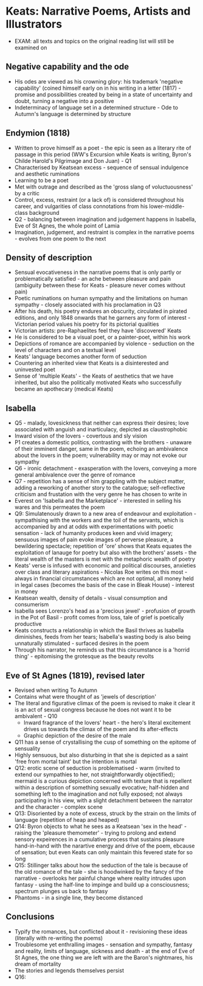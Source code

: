 # Keats: Narrative Poems, Artists and Illustrators
* EXAM: all texts and topics on the original reading list will still be examined on

## Negative capability and the ode
* His odes are viewed as his crowning glory: his trademark 'negative capability' (coined himself early on in his writing in a letter (1817) - promise and possibilities created by being in a state of uncertainty and doubt, turning a negative into a positive
* Indeterminacy of language set in a determined structure - Ode to Autumn's language is determined by structure 

## Endymion (1818)
* Written to prove himself as a poet - the epic is seen as a literary rite of passage in this period (WW's Excursion while Keats is writing, Byron's Childe Harold's Pilgrimage and Don Juan) - Q1
* Characterised by Keatsean excess - sequence of sensual indulgence and aesthetic ruminations 
* Learning to be a poet
* Met with outrage and described as the 'gross slang of voluctuousness' by a critic
* Control, excess, restraint (or a lack of) is considered throughout his career, and vulgarities of class connotations from his lower-middle-class background
* Q2 - balancing between imagination and judgement happens in Isabella, Eve of St Agnes, the whole point of Lamia
* Imagination, judgement, and restraint is complex in the narrative poems - evolves from one poem to the next

## Density of description
* Sensual evocativeness in the narrative poems that is only partly or problematically satisfied - an ache between pleasure and pain (ambiguity between these for Keats - pleasure never comes without pain)
* Poetic ruminations on human sympathy and the limitations on human sympathy - closely associated with his proclamation in Q3
* After his death, his poetry endures an obscurity, circulated in pirated editions, and only 1848 onwards that he garners any form of interest - Victorian period values his poetry for its pictorial qualities
* Victorian artists: pre-Raphaelites feel they have 'discovered' Keats 
* He is considered to be a visual poet, or a painter-poet, within his work
* Depictions of romance are accompanied by violence - seduction on the level of characters and on a textual level
* Keats' language becomes another form of seduction
* Countering an inherited view that Keats is a disinterested and uninvested poet 
* Sense of 'multiple Keats' - the Keats of aesthetics that we have inherited, but also the politically motivated Keats who successfully became an apothecary (medical Keats) 

## Isabella
* Q5 - malady, lovesickness that neither can express their desires; love associated with anguish and inarticulacy, depicted as claustrophobic
* Inward vision of the lovers - covertous and sly vision 
* P1 creates a domestic politics, contrasting with the brothers - unaware of their imminent danger, same in the poem, echoing an ambivalence about the lovers in the poem; vulnerability may or may not evoke our sympathy
* Q6 - ironic detachment - exasperation with the lovers, conveying a more general ambivalence over the genre of romance 
* Q7 - repetition has a sense of him grappling with the subject matter, adding a reworking of another story to the catalogue; self-reflective criticism and frustation with the very genre he has chosen to write in 
* Everest on 'Isabella and the Marketplace' - interested in selling his wares and this permeates the poem
* Q9: Simulatenously drawn to a new area of endeavour and exploitation - sympathising with the workers and the toil of the servants, which is accompanied by and at odds with experimentations with poetic sensation - lack of humanity produces keen and vivid imagery; sensuous images of pain evoke images of perverse pleasure, a bewildering spectacle; repetition of 'ore' shows that Keats equates the exploitation of lanauge for poetry but also with the brothers' assets - the literal wealth of the masters is met with the metaphoric wealth of poetry
* Keats' verse is infused with economic and political discourses, anxieties over class and literary aspirations - Nicolas Roe writes on this most - always in financial circumstances which are not optimal, all money held in legal cases (becomes the basis of the case in Bleak House) - interest in money
* Keatsean wealth, density of details - visual consumption and consumerism 
* Isabella sees Lorenzo's head as a 'precious jewel' - profusion of growth in the Pot of Basil - profit comes from loss, tale of grief is poetically productive
* Keats constructs a relationship in which the Basil thrives as Isabella diminishes, feeds from her tears; Isabella's wasting body is also being unnaturally stimulated - surfaced desires in the poem
* Through his narrator, he reminds us that this circumstance is a 'horrid thing' - epitomising the grotesque as the beauty revolts


## Eve of St Agnes (1819), revised later
* Revised when writing To Autumn
* Contains what were thought of as 'jewels of description' 
* The literal and figurative climax of the poem is revised to make it clear it is an act of sexual congress because he does not want it to be ambivalent - Q10
    * Inward fragrance of the lovers' heart - the hero's literal excitement drives us towards the climax of the poem and its after-effects
    * Graphic depiction of the desire of the male
* Q11 has a sense of crystallising the cusp of something on the epitome of sensuality 
* Highly sensuous, but also disturbing in that she is depicted as a saint 'free from mortal taint' but the intention is mortal
* Q12: erotic scene of seduction is problematised - warm (invited to extend our sympathies to her, not straightforwardly objectified); mermaid is a curious depiction concerned with texture that is repellent within a description of something sexually evocative; half-hidden and something left to the imagination and not fully exposed; not always participating in his view, with a slight detachment between the narrator and the character - complex scene
* Q13: Disoriented by a note of excess, struck by the strain on the limits of language (repetition of heap and heaped)
* Q14: Byron objects to what he sees as a Keatsean 'sex in the head' - raising the 'pleasure themometer' - trying to prolong and extend sensory expeirences in a cumulative process that sustains pleasure hand-in-hand with the narartive energy and drive of the poem, ebcause of sensation; but even Keats can only maintain this fevered state for so long
* Q15: Stillinger talks about how the seduction of the tale is because of the old romance of the tale - she is hoodwinked by the fancy of the narrative - overlooks her painful change where reality intrudes upon fantasy - using the half-line to impinge and build up a consciousness; spectrum plunges us back to fantasy 
* Phantoms - in a single line, they become distanced 

## Conclusions
* Typify the romances, but conflicted about it - revisioning these ideas (literally with re-writing the poems)
* Troublesome yet enthralling images - sensation and sympathy, fantasy and reality, limits of language, sickness and death - at the end of Eve of St Agnes, the one thing we are left with are the Baron's nightmares, his dream of mortality 
* The stories and legends themselves persist 
* Q16: 
